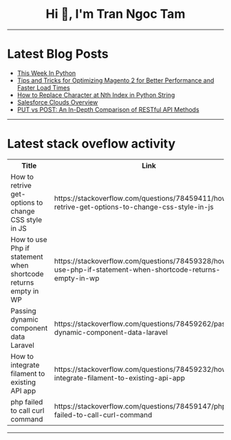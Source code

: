 <h1 align="center">Hi 👋, I'm Tran Ngoc Tam</h1>

---

# Latest Blog Posts 
<!-- BLOG-POST-LIST:START -->
- [This Week In Python](https://dev.to/bascodes/this-week-in-python-4o5p)
- [Tips and Tricks for Optimizing Magento 2 for Better Performance and Faster Load Times](https://dev.to/charleslyman/tips-and-tricks-for-optimizing-magento-2-for-better-performance-and-faster-load-times-25ep)
- [How to Replace Character at Nth Index in Python String](https://dev.to/techosha/how-to-replace-character-at-nth-index-in-python-string-1b7p)
- [Salesforce Clouds Overview](https://dev.to/elena_routine/salesforce-clouds-overview-2e8h)
- [PUT vs POST: An In-Depth Comparison of RESTful API Methods](https://dev.to/satokenta/put-vs-post-an-in-depth-comparison-of-restful-api-methods-4a69)
<!-- BLOG-POST-LIST:END -->

---

# Latest stack oveflow activity
<table>
  <tr><th>Title</th><th>Link</th></tr>
  <!-- STACKOVERFLOW:START --><tr><td>How to retrive get-options to change CSS style in JS</td><td>https://stackoverflow.com/questions/78459411/how-to-retrive-get-options-to-change-css-style-in-js</td></tr><tr><td>How to use Php if statement when shortcode returns empty in WP</td><td>https://stackoverflow.com/questions/78459328/how-to-use-php-if-statement-when-shortcode-returns-empty-in-wp</td></tr><tr><td>Passing dynamic component data Laravel</td><td>https://stackoverflow.com/questions/78459262/passing-dynamic-component-data-laravel</td></tr><tr><td>How to integrate filament to existing API app</td><td>https://stackoverflow.com/questions/78459232/how-to-integrate-filament-to-existing-api-app</td></tr><tr><td>php failed to call curl command</td><td>https://stackoverflow.com/questions/78459147/php-failed-to-call-curl-command</td></tr><!-- STACKOVERFLOW:END -->
</table>

---



